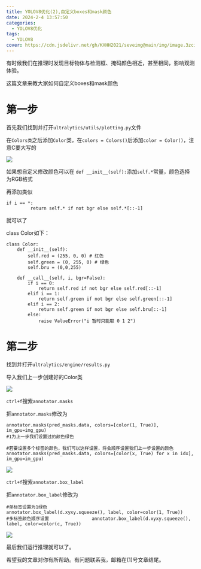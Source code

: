 ```yaml
---
title: YOLOV8优化(2),自定义boxes和mask颜色
date: 2024-2-4 13:57:50
categories:
  - YOLOV8优化
tags:
  - YOLOV8 
cover: https://cdn.jsdelivr.net/gh/KXHH2021/seveimg@main/img/image.3zcijscluza0.webp
---
```


有时候我们在推理时发现目标物体与检测框、掩码颜色相近，甚至相同，影响观测体验。

这篇文章来教大家如何自定义boxes和mask颜色

# 第一步

首先我们找到并打开`ultralytics/utils/plotting.py`文件

在`Colors类`之后添加`Color`类，在`colors = Colors()`后添加`color = Color()`，注意C要大写的

![](https://cdn.jsdelivr.net/gh/KXHH2021/seveimg@main/img/image.591ctyx7qg00.webp)

如果想自定义修改颜色可以在 `def __init__(self):`添加`self.*`常量，颜色选择为RGB格式

再添加类似

```
if i == *:
         return self.* if not bgr else self.*[::-1]

```

就可以了

class Color如下：

```
class Color:
    def __init__(self):
        self.red = (255, 0, 0) # 红色
        self.green = (0, 255, 0) # 绿色
        self.bru = (0,0,255)

    def __call__(self, i, bgr=False):
        if i == 0:
            return self.red if not bgr else self.red[::-1]
        elif i == 1:
            return self.green if not bgr else self.green[::-1]
        elif i == 2:
        	return self.green if not bgr else self.bru[::-1]
        else:
            raise ValueError("i 暂时只能取 0 1 2")
```

# 第二步

找到并打开`ultralytics/engine/results.py`

导入我们上一步创建好的Color类

![](https://cdn.jsdelivr.net/gh/KXHH2021/seveimg@main/img/image.w5us4fwft9s.webp)

`ctrl+f`搜索`annotator.masks`

把`annotator.masks`修改为

```
annotator.masks(pred_masks.data, colors=[color(1, True)], im_gpu=img_gpu)
#1为上一步我们设置过的颜色绿色

#若要设置多个标签的颜色，我们可以这样设置，将会顺序设置我们上一步设置的颜色
annotator.masks(pred_masks.data, colors=[color(x, True) for x in idx], im_gpu=im_gpu)

```

![](https://cdn.jsdelivr.net/gh/KXHH2021/seveimg@main/img/image.63jmgnjar1k0.webp)

`ctrl+f`搜索`annotator.box_label`

把`annotator.box_label`修改为

```
#单标签设置为1绿色
annotator.box_label(d.xyxy.squeeze(), label, color=color(1, True))
#多标签颜色顺序设置                annotator.box_label(d.xyxy.squeeze(), label, color=color(c, True))
```

![](https://cdn.jsdelivr.net/gh/KXHH2021/seveimg@main/img/image.qk04ygb87ao.webp)



最后我们运行推理就可以了。

希望我的文章对你有所帮助。有问题联系我，邮箱在(1)号文章结尾。